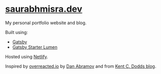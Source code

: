 # [saurabhmisra.dev](https://saurabhmisra.dev)

My personal portfolio website and blog.

Built using:

- [Gatsby](https://www.gatsbyjs.org/)
- [Gatsby Starter Lumen](https://github.com/alxshelepenok/gatsby-starter-lumen)

Hosted using [Netlify](https://www.netlify.com/).

Inspired by [overreacted.io](https://overreacted.io) by [Dan Abramov](https://mobile.twitter.com/dan_abramov) and from [Kent C. Dodds blog](https://kentcdodds.com/).
